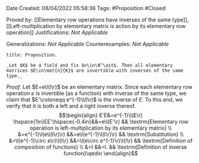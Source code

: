 <br />
<br />

Date Created: 08/04/2022 05:58:36
Tags: #Proposition #Closed

Proved by: [[Elementary row operations have inverses of the same type]], [[Left-multiplication by elementary matrix is action by its elementary row operation]]
Justifications: _Not Applicable_

Generalizations: _Not Applicable_
Counterexamples: _Not Applicable_

``` ad-Proposition
title: Proposition.

_Let $K$ be a field and fix $n\in\N^\ast$. Then all elementary matrices $E\in\mat{n}{K}$ are invertible with inverses of the same type._

```

_Proof_. Let $E=e\l(I\r)$ be an elementary matrix. Since each elementary row operation $e$ is invertible (as a function) with inverse of the same type, we claim that $E'\coloneqq e^{-1}\l(I\r)$ is the inverse of $E$. To this end, we verify that it is both a left and a right inverse thereof.
$$\begin{align}
    E'E&=e^{-1}\l(E\r) \hspace{1in}EE'\hspace{-0.4in}&&=e\l(E'\r) && \textrm{Elementary row operation is left-multiplication by its elementary matrix} \\
    &=e^{-1}\l(e\l(I\r)\r) &&=e\l(e^{-1}\l(I\r)\r) && \textrm{Substitution} \\
    &=\l(e^{-1}\circ e\r)\l(I\r) &&=\l(e\circ e^{-1}\r)\l(I\r) && \textrm{Definition of composition of functions} \\
    &=I &&=I. && \textrm{Definition of inverse function}\qedin
\end{align}$$
